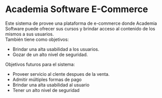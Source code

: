 # Academia Software E-Commerce

Este sistema de provee una plataforma de e-commerce donde Academia Software puede ofrecer sus cursos y brindar acceso al contenido de los mismos a sus usuarios.  
También tiene como objetivos:

-   Brindar una alta usabilidad a los usuarios.
-   Gozar de un alto nivel de seguridad.

Objetivos futuros para el sistema:

-   Proveer servicio al clente despues de la venta.
-   Admitir múltiples formas de pago
-   Brindar una alta usabilidad al usuario
-   Tener un alto nivel de seguridad
